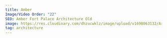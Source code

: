 ```yaml
---
title: Amber
Image/Video Order: "22"
SEO: Amber Fort Palace Architecture Old
image: https://res.cloudinary.com/dhzucwklz/image/upload/v1698063132/Architecture/_DSC7647_gj4h7v.jpg
tag: architecture
---
```

